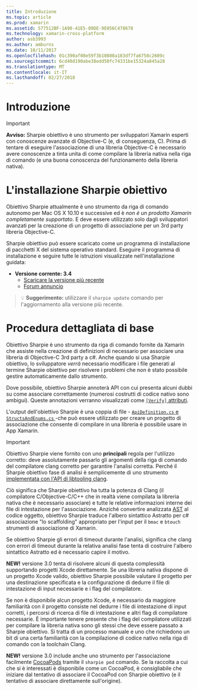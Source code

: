 ```yaml
---
title: Introduzione
ms.topic: article
ms.prod: xamarin
ms.assetid: 577512BF-1A90-41E5-89DE-9E056C478678
ms.technology: xamarin-cross-platform
author: asb3993
ms.author: amburns
ms.date: 10/11/2017
ms.openlocfilehash: 01c390af08e59f3b10888a183df7fa6758c2609c
ms.sourcegitcommit: 6cd40d190abe38edd50fc74331be15324a845a28
ms.translationtype: MT
ms.contentlocale: it-IT
ms.lasthandoff: 02/27/2018
---
```

# <a name="getting-started"></a>Introduzione

<style type="text/css"> .terminal blu {color: rgb(10,96,254);} .terminal verde {colore: rgb(12,156,26);} .terminal magenta {colore: rgb(152,12,103);} </style>


> [!IMPORTANT]
> **Avviso:** Sharpie obiettivo è uno strumento per sviluppatori Xamarin esperti con conoscenze avanzate di Objective-C (e, di conseguenza, C). Prima di tentare di eseguire l'associazione di una libreria Objective-C è necessario avere conoscenze a tinta unita di come compilare la libreria nativa nella riga di comando (e una buona conoscenza del funzionamento della libreria nativa).

<a name="installing" />

# <a name="installing-objective-sharpie"></a>L'installazione Sharpie obiettivo

Obiettivo Sharpie attualmente è uno strumento da riga di comando autonomo per Mac OS X 10.10 e successive ed è _non è un prodotto Xamarin completamente supportato_. E deve essere utilizzato solo dagli sviluppatori avanzati per la creazione di un progetto di associazione per un 3rd party libreria Objective-C.

Sharpie obiettivo può essere scaricato come un programma di installazione di pacchetti X del sistema operativo standard.
Eseguire il programma di installazione e seguire tutte le istruzioni visualizzate nell'installazione guidata:

- **Versione corrente: 3.4**
  - [Scaricare la versione più recente](https://dl.xamarin.com/objective-sharpie/ObjectiveSharpie.pkg)
  - [Forum annuncio](https://forums.xamarin.com/discussion/104800/objective-sharpie-3-4)

> 💡 **Suggerimento:** utilizzare il `sharpie update` comando per l'aggiornamento alla versione più recente.

# <a name="basic-walkthrough"></a>Procedura dettagliata di base

Obiettivo Sharpie è uno strumento da riga di comando fornite da Xamarin che assiste nella creazione di definizioni di necessario per associare una libreria di Objective-C 3rd party a c#.
Anche quando si usa Sharpie obiettivo, lo sviluppatore *verrà* necessario modificare i file generati al termine Sharpie obiettivo per risolvere i problemi che non è stato possibile gestire automaticamente dallo strumento.

Dove possibile, obiettivo Sharpie annoterà API con cui presenta alcuni dubbi su come associare correttamente (numerosi costrutti di codice nativo sono ambigui).
Queste annotazioni verranno visualizzati come [ `[Verify]` attributi](~/cross-platform/macios/binding/objective-sharpie/platform/verify.md).

L'output dell'obiettivo Sharpie è una coppia di file - [ `ApiDefinition.cs` e `StructsAndEnums.cs` ](~/cross-platform/macios/binding/objective-sharpie/platform/apidefinitions-structsandenums.md) -che può essere utilizzato per creare un progetto di associazione che consente di compilare in una libreria è possibile usare in App Xamarin.

> [!IMPORTANT]
> Obiettivo Sharpie viene fornito con uno **principali** regola per l'utilizzo corretto: deve assolutamente passarlo gli argomenti della riga di comando del compilatore clang corretto per garantire l'analisi corretta. Perché il Sharpie obiettivo fase di analisi è semplicemente di uno strumento [implementata con l'API di libtooling clang](http://clang.llvm.org/docs/LibTooling.html).

Ciò significa che Sharpie obiettivo ha tutta la potenza di Clang (il compilatore C/Objective-C/C++ che in realtà viene compilata la libreria nativa che è necessario associare) e tutte le relative informazioni interne dei file di intestazione per l'associazione.
Anziché convertire analizzata [AST](http://en.wikipedia.org/wiki/Abstract_syntax_tree) al codice oggetto, obiettivo Sharpie traduce l'albero sintattico Astratto per c# associazione "lo scaffolding" appropriato per l'input per il `bmac` e `btouch` strumenti di associazione di Xamarin.

Se obiettivo Sharpie gli errori di timeout durante l'analisi, significa che clang con errori di timeout durante la relativa analisi fase tenta di costruire l'albero sintattico Astratto ed è necessario capire il motivo.

**NEW!** versione 3.0 tenta di risolvere alcuni di questa complessità supportando progetti Xcode direttamente. Se una libreria nativa dispone di un progetto Xcode valido, obiettivo Sharpie possibile valutare il progetto per una destinazione specificata e la configurazione di dedurre il file di intestazione di input necessarie e i flag del compilatore.

Se non è disponibile alcun progetto Xcode, è necessario da maggiore familiarità con il progetto consiste nel dedurre i file di intestazione di input corretti, i percorsi di ricerca di file di intestazione e altri flag di compilatore necessarie. È importante tenere presente che i flag del compilatore utilizzati per compilare la libreria nativa sono gli stessi che deve essere passato a Sharpie obiettivo. Si tratta di un processo manuale e uno che richiedono un bit di una certa familiarità con la compilazione di codice nativo nella riga di comando con la toolchain Clang.

**NEW!** versione 3.0 include anche uno strumento per l'associazione facilmente [CocoaPods](https://cocoapods.org) tramite il `sharpie pod` comando.
Se la raccolta a cui che si è interessati è disponibile come un CocoaPod, è consigliabile che iniziare dal tentativo di associare il CocoaPod con Sharpie obiettivo (e il tentativo di associare direttamente sull'origine).